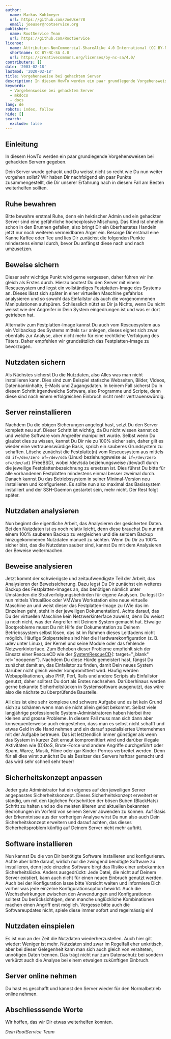 ```yaml
---
author:
  name: Markus Kohlmeyer
  url: https://github.com/JoeUser78
  email: joeuser@rootservice.org
publisher:
  name: RootService Team
  url: https://github.com/RootService
license:
  name: Attribution-NonCommercial-ShareAlike 4.0 International (CC BY-NC-SA 4.0)
  shortname: CC BY-NC-SA 4.0
  url: https://creativecommons.org/licenses/by-nc-sa/4.0/
contributers: []
date: '2003-02-18'
lastmod: '2020-02-18'
title: Vorgehensweise bei gehacktem Server
description: In diesem HowTo werden ein paar grundlegende Vorgehensweisen bei gehackten Servern gegeben.
keywords:
  - Vorgehensweise bei gehacktem Server
  - mkdocs
  - docs
lang: de
robots: index, follow
hide: []
search:
  exclude: false
---
```


## Einleitung

In diesem HowTo werden ein paar grundlegende Vorgehensweisen bei gehackten Servern gegeben.

Dein Server wurde gehackt und Du weisst nicht so recht wie Du nun weiter vorgehen sollst? Wir haben Dir nachfolgend ein
paar Punkte zusammengestellt, die Dir unserer Erfahrung nach in diesem Fall am Besten weiterhelfen sollten.

## Ruhe bewahren

Bitte bewahre erstmal Ruhe, denn ein hektischer Admin und ein gehackter Server sind eine gefährliche hochexplosive
Mischung. Das Kind ist ohnehin schon in den Brunnen gefallen, also bringt Dir ein überhastetes Handeln jetzt nur noch
weiteren vermeidbaren Ärger ein. Besorge Dir erstmal eine Kanne Kaffee oder Tee und lies Dir zunächst die folgenden
Punkte mindestens einmal durch, bevor Du anfängst diese nach und nach umzusetzen.

## Beweise sichern

Dieser sehr wichtige Punkt wird gerne vergessen, daher führen wir ihn gleich als Erstes durch. Hierzu bootest Du den
Server mit einem Rescuesystem und legst ein vollständiges Festplatten-Image des Systems an. Dieses lässt sich später in
einer virtuellen Maschine gefahrlos analysieren und so sowohl das Einfallstor als auch die vorgenommenen Manipulationen
aufspüren. Schliesslich nützt es Dir ja Nichts, wenn Du nicht weisst wie der Angreifer in Dein System eingedrungen ist
und was er dort getrieben hat.

Alternativ zum Festplatten-Image kannst Du auch vom Rescuesystem aus ein Vollbackup des Systems mittels `tar` anlegen,
dieses eignet sich zwar ebenfalls zur Analyse, aber nicht mehr für eine rechtliche Verfolgung des Täters. Daher
empfehlen wir grundsätzlich das Festplatten-Image zu bevorzugen.

## Nutzdaten sichern

Als Nächstes sicherst Du die Nutzdaten, also Alles was man nicht installieren kann. Dies sind zum Beispiel statische
Webseiten, Bilder, Videos, Datenbankinhalte, E-Mails und Zugangsdaten. In keinem Fall sicherst Du in diesem Schritt
irgendwelche Software, also Programme und Scripte, denn diese sind nach einem erfolgreichen Einbruch nicht mehr
vertrauenswürdig.

## Server reinstallieren

Nachdem Du die obigen Sicherungen angelegt hast, setzt Du den Server komplett neu auf. Dieser Schritt ist wichtig, da
Du nicht wissen kannst ob und welche Software vom Angreifer manipuliert wurde. Selbst wenn Du glaubst dies zu wissen,
kannst Du Dir nie zu 100% sicher sein, daher gilt es wieder eine vertrauenswürdige Basis, sprich ein sauberes
Grundsystem zu schaffen. Lösche zunächst die Festplatte(n) vom Rescuesystem aus mittels `dd if=/dev/zero of=/dev/sda`
(Linux) beziehungsweise `dd if=/dev/zero of=/dev/ad1` (FreeBSD), wobei /dev/sda beziehungsweise /dev/ad1 durch die
jeweilige Festplattenbezeichnung zu ersetzen ist. Dies führst Du bitte für alle vorhandenen Festplatten mindestens
einmal besser zweimal durch. Danach kannst Du das Betriebssystem in seiner Minimal-Version neu installieren und
konfigurieren. Es sollte nun also maximal das Basissystem installiert und der SSH-Daemon gestartet sein, mehr nicht.
Der Rest folgt später.

## Nutzdaten analysieren

Nun beginnt die eigentliche Arbeit, das Analysieren der gesicherten Daten. Bei den Nutzdaten ist es noch relativ
leicht, denn diese brauchst Du nur mit einem 100% sauberen Backup zu vergleichen und die seitdem Backup hinzugekommenen
Nutzdaten manuell zu sichten. Wenn Du Dir zu 100% sicher bist, das die Nutzdaten sauber sind, kannst Du mit dem
Analysieren der Beweise weitermachen.

## Beweise analysieren

Jetzt kommt der schwierigste und zeitaufwendigste Teil der Arbeit, das Analysieren der Beweissicherung. Dazu legst Du
Dir zunächst ein weiteres Backup des Festplatten-Images an, das benötigen nämlich unter Umständen die
Strafverfolgungsbehörden für eigene Analysen. Du legst Dir nun mittels VirtualBox oder VMWare Workstation eine neue
virtuelle Maschine an und weist dieser das Festplatten-Image zu (Wie das im Einzelnen geht, steht in der jeweiligen
Dokumentation). Achte darauf, das Du der virtuellen Maschine kein Netzwerkinterface zuweist, denn Du weisst ja noch
nicht, was der Angreifer mit Deinem System gemacht hat. Etwaige Bootprobleme musst Du mit Hilfe der Dokumentation zu
Deinem Betriebssystem selbst lösen, das ist im Rahmen dieses Leitfadens nicht möglich. Häufige Stolpersteine sind hier
die Hardwarekonfiguration (z. B. udev unter Linux), der Kernel und seine Module oder das fehlende Netzwerkinterface.
Zum Beheben dieser Probleme empfiehlt sich der Einsatz einer RescueCD wie der
[SystemRescueCD](https://www.system-rescue.org/){: target="_blank" rel="noopener"}. Nachdem Du diese Hürde gemeistert
hast, fängst Du zunächst damit an, das Einfallstor zu finden, damit Dein neues System darüber nicht gleich wieder
kompromittiert wird. Häufig werden Webapplikationen, also PHP, Perl, Rails und andere Scripts als Einfallstor genutzt,
daher solltest Du dort als Erstes nachsehen. Darüberhinaus werden gerne bekannte Sicherheitslücken in Systemsoftware
ausgenutzt, das wäre also die nächste zu überprüfende Baustelle.

All dies ist eine sehr komplexe und schwere Aufgabe und es ist kein Grund sich zu schämen wenn man sie nicht allein
gelöst bekommt. Selbst viele langjährige professionelle System-Administratoren haben hierbei ihre kleinen und grosse
Probleme. In diesem Fall muss man sich dann aber konsequenterweise auch eingestehen, dass man es selbst nicht schafft
und etwas Geld in die Hand nehmen und ein darauf spezialisiertes Unternehmen mit der Aufgabe betreuen. Das ist
letztendlich immer günstiger als wenn das System in kurzer Zeit erneut kompromittiert wird und darüber illegale
Aktivitäten wie (D)DoS, Brute-Force und andere Angriffe durchgeführt oder Spam, Warez, Musik, Filme oder gar
Kinder-Pornos verbreitet werden. Denn für all dies wirst zunächst Du als Besitzer des Servers haftbar gemacht und das
wird sehr schnell sehr teuer!

## Sicherheitskonzept anpassen

Jeder gute Administrator hat ein eigenes auf den jeweiligen Server angepasstes Sicherheitskonzept. Dieses
Sicherheitskonzept erweitert er ständig, um mit den täglichen Fortschritten der bösen Buben (BlackHats) Schritt zu
halten und so die meisten älteren und aktuellen bekannten Bedrohungen im Vorfeld von seinem Server abwenden zu können.
Auf Basis der Erkenntnisse aus der vorherigen Analyse wirst Du nun also auch Dein Sicherheitskonzept erweitern und
darauf achten, das dieses Sicherheitsproblem künftig auf Deinem Server nicht mehr auftritt.

## Software installieren

Nun kannst Du die von Dir benötigte Software installieren und konfigurieren. Achte aber bitte darauf, wirlich nur die
zwingend benötigte Software zu installieren, denn jede einzelne Software birgt das Risiko einer unbekannten
Sicherheitslücke. Anders ausgedrückt: Jede Datei, die nicht auf Deinem Server existiert, kann auch nicht für einen
neuen Einbruch genutzt werden. Auch bei der Konfiguration lasse bitte Vorsicht walten und informiere Dich vorher was
jede einzelne Konfigurationsoption bewirkt. Auch die Wechselwirkungen zwischen den Anwendungen und Konfigurationen
solltest Du berücksichtigen, denn manche unglückliche Kombinationen machen einen Angriff erst möglich. Vergesse bitte
auch die Softwareupdates nicht, spiele diese immer sofort und regelmässig ein!

## Nutzdaten einspielen

Es ist nun an der Zeit die Nutzdaten wiederherzustellen. Auch hier gilt wieder: Weniger ist mehr. Nutzdaten sind zwar
im Regelfall eher unkritisch, aber bei dieser Gelegenheit kann man sich auch gleich von veralteten, unnötigen Daten
trennen. Das trägt nicht nur zum Datenschutz bei sondern verkürzt auch die Analyse bei einem etwaigen zukünftigen
Einbruch.

## Server online nehmen

Du hast es geschafft und kannst den Server wieder für den Normalbetrieb online nehmen.

## Abschliesssende Worte

Wir hoffen, das wir Dir etwas weiterhelfen konnten.

*Dein RootService Team*
